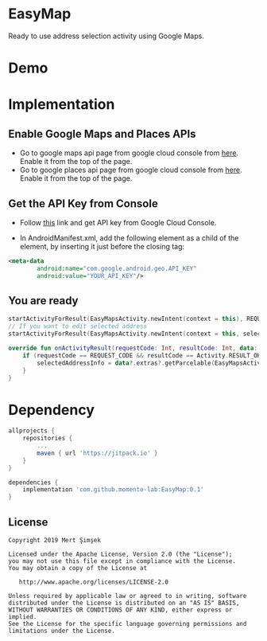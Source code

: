 # EasyMap
Ready to use address selection activity using Google Maps.

# Demo

# Implementation 

## Enable Google Maps and Places APIs
* Go to google maps api page from google cloud console from [here](https://console.cloud.google.com/google/maps-apis/apis/maps-android-backend.googleapis.com/metrics?). Enable it from the top of the page.
* Go to google places api page from google cloud console from [here](https://console.cloud.google.com/google/maps-apis/apis/places-backend.googleapis.com/metrics?). Enable it from the top of the page.

## Get the API Key from Console

* Follow [this](https://developers.google.com/maps/documentation/android-sdk/get-api-key) link and get API key from Google Cloud Console.

* In AndroidManifest.xml, add the following element as a child of the <application> element, by inserting it just before the closing </application> tag:
```xml
<meta-data
        android:name="com.google.android.geo.API_KEY"
        android:value="YOUR_API_KEY"/>
```

## You are ready
```kotlin
startActivityForResult(EasyMapsActivity.newIntent(context = this), REQUEST_CODE)
// If you want to edit selected address
startActivityForResult(EasyMapsActivity.newIntent(context = this, selectedAddressInfo = selectedAddressInfo), REQUEST_CODE)
```

```kotlin
override fun onActivityResult(requestCode: Int, resultCode: Int, data: Intent?) {
    if (requestCode == REQUEST_CODE && resultCode == Activity.RESULT_OK) {
        selectedAddressInfo = data?.extras?.getParcelable(EasyMapsActivity.KEY_SELECTED_ADDRESS)
    }
}
```


# Dependency

```groovy
allprojects {
    repositories {
        ...
        maven { url 'https://jitpack.io' }
    }
}

dependencies {
    implementation 'com.github.momento-lab:EasyMap:0.1'
}
```


License
--------


    Copyright 2019 Mert Şimşek

    Licensed under the Apache License, Version 2.0 (the "License");
    you may not use this file except in compliance with the License.
    You may obtain a copy of the License at

       http://www.apache.org/licenses/LICENSE-2.0

    Unless required by applicable law or agreed to in writing, software
    distributed under the License is distributed on an "AS IS" BASIS,
    WITHOUT WARRANTIES OR CONDITIONS OF ANY KIND, either express or implied.
    See the License for the specific language governing permissions and
    limitations under the License.

